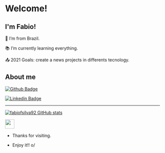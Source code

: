 # Welcome!

 

## I'm Fabio!

 


:house_with_garden: I’m from Brazil.

:books: I’m currently learning everything.

:outbox_tray: 2021 Goals: create a news projects in differents tecnology.

## About me

[![Github Badge](https://img.shields.io/badge/-Github-000?style=flat-square&logo=Github&logoColor=white&link=https://github.com/fabiofsilva92)](https://github.com/fabiofsilva92)

[![Linkedin Badge](https://img.shields.io/badge/-LinkedIn-blue?style=flat-square&logo=Linkedin&logoColor=white&link=https://www.linkedin.com/in/fabio-fernandes-da-silva-012595a1/)](https://www.linkedin.com/in/fabio-fernandes-da-silva-012595a1/)


----------------------------------------------------------------------------------
[![fabiofsilva92 GitHub stats](https://github-readme-stats.vercel.app/api?username=fabiofsilva92)](https://github.com/fabiofsilva92/github-readme-stats)

<img src=https://github.com/TheDudeThatCode/TheDudeThatCode/blob/master/Assets/Earth.gif width="30">

- Thanks for visiting.

- Enjoy it!! o/
